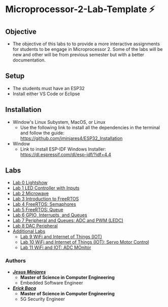 # **Microprocessor-2-Lab-Template :zap:**
## Objective
* The objective of this labs to to provide a more interactive assignments for students
to be engage in Microprocessor 2. Some of the labs will be new and other will be from previous semester but with a better documentation.
## Setup
* The students must have an ESP32
* Install either VS Code or Eclipse 
## Installation
* Window's Linux Subystem, MacOS, or Linux
  * Use the following link to install all the dependencies in the terminal and follow the guide: https://github.com/jminjares4/ESP32_Installation
* Window 
  * Link to install ESP-IDF Windows Installer: https://dl.espressif.com/dl/esp-idf/?idf=4.4
## **Labs**
- [Lab 0 Lightshow](https://github.com/jminjares4/Microprocessor-2-Lab-Template/tree/main/Lab_0)
- [Lab 1 LED Controller with Inputs](https://github.com/jminjares4/Microprocessor-2-Lab-Template/tree/main/Lab_1)
- [Lab 2 Microwave](https://github.com/jminjares4/Microprocessor-2-Lab-Template/tree/main/Lab_2)
- [Lab 3 Introduction to FreeRTOS](https://github.com/jminjares4/Microprocessor-2-Lab-Template/tree/main/Lab_3) 
- [Lab 4 FreeRTOS: Semaphores](https://github.com/jminjares4/Microprocessor-2-Lab-Template/tree/main/Lab_4)
- [Lab 5 FreeRTOS: Queue](https://github.com/jminjares4/Microprocessor-2-Lab-Template/tree/main/Lab_5)
- [Lab 6 GPIO, Interrupts, and Queues](https://github.com/jminjares4/Microprocessor-2-Lab-Template/tree/main/Lab_6)
- [Lab 7 Peripheral and Queues: ADC and PWM (LEDC)](https://github.com/jminjares4/Microprocessor-2-Lab-Template/tree/main/Lab_7)
- [Lab 8 DAC Peripheral](https://github.com/jminjares4/Microprocessor-2-Lab-Template/tree/main/Lab_8)
- [Additional Labs](https://github.com/jminjares4/Microprocessor-2-Lab-Template/tree/main/Additional_Labs)
  - [Lab 9 WiFi and Internet of Things (IOT)](https://github.com/jminjares4/Microprocessor-2-Lab-Template/tree/main/Additional_Labs/Lab_9)
  - [Lab 10 WiFi and Internet of Things (IOT): Servo Motor Control](https://github.com/jminjares4/Microprocessor-2-Lab-Template/tree/main/Additional_Labs/Lab_10)
  - [Lab 11 WiFi and IOT: ADC MOnitor](https://github.com/jminjares4/Microprocessor-2-Lab-Template/tree/main/Additional_Labs/Lab_11)

### Authors
* [***Jesus Minjares***](https://github.com/jminjares4)
  * **Master of Science in Computer Engineering**
  * Embedded Software Engineer
* [***Erick Baca***](https://github.com/eabaca2419)
  * **Master of Science in Computer Engineering** 
  * 5G Security Engineer
